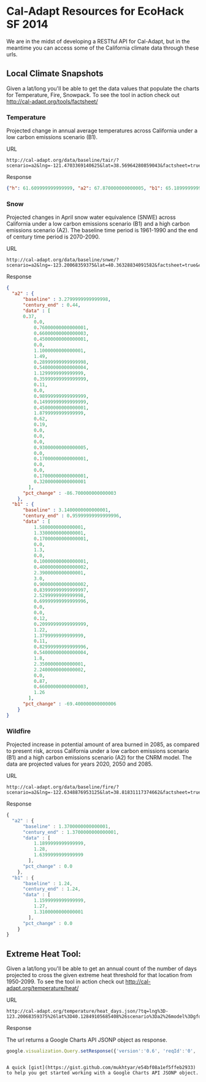 Cal-Adapt Resources for EcoHack SF 2014
====================

We are in the midst of developing a RESTful API for Cal-Adapt, but in the meantime you can access some of the California climate data through these urls.

Local Climate Snapshots
---------------------
Given a lat/long you'll be able to get the data values that populate the charts for Temperature, Fire, Snowpack. To see the tool in action check out http://cal-adapt.org/tools/factsheet/

### Temperature
Projected change in annual average temperatures across California under a low carbon emissions scenario (B1).

URL

```
http://cal-adapt.org/data/baseline/tair/?scenario=a2&lng=-121.4703369140625&lat=38.56964280859043&factsheet=true&county=false&units=imperial
```

Response

```json
{"h": 61.609999999999999, "a2": 67.870000000000005, "b1": 65.189999999999998}
```

### Snow
Projected changes in April snow water equivalence (SNWE) across California under a low carbon emissions scenario (B1) and a high carbon emissions scenario (A2). The baseline time period is 1961-1990 and the end of century time period is 2070-2090.

URL

```
http://cal-adapt.org/data/baseline/snwe/?scenario=a2&lng=-123.20068359375&lat=40.36328834091582&factsheet=true&county=true&units=imperial&month=4
```

Response

```json
{ 
  "a2" : { 
      "baseline" : 3.2799999999999998,
      "century_end" : 0.44,
      "data" : [ 
	  0.37,
          0.0,
          0.76000000000000001,
          0.66000000000000003,
          0.45000000000000001,
          0.0,
          1.1000000000000001,
          1.49,
          0.28999999999999998,
          0.54000000000000004,
          1.1299999999999999,
          0.35999999999999999,
          0.11,
          0.0,
          0.98999999999999999,
          0.14999999999999999,
          0.45000000000000001,
          1.8799999999999999,
          0.62,
          0.19,
          0.0,
          0.0,
          0.0,
          0.93000000000000005,
          0.0,
          0.17000000000000001,
          0.0,
          0.0,
          0.17000000000000001,
          0.32000000000000001
        ],
      "pct_change" : -86.700000000000003
    },
  "b1" : {
      "baseline" : 3.1400000000000001,
      "century_end" : 0.95999999999999996,
      "data" : [ 
          1.5800000000000001,
          1.3300000000000001,
          0.17000000000000001,
          0.0,
          1.3,
          0.0,
          0.10000000000000001,
          0.40000000000000002,
          2.3900000000000001,
          3.0,
          0.90000000000000002,
          0.83999999999999997,
          2.5299999999999998,
          0.69999999999999996,
          0.0,
          0.0,
          0.12,
          0.20999999999999999,
          1.22,
          1.3799999999999999,
          0.11,
          0.82999999999999996,
          0.54000000000000004,
          1.8,
          2.3500000000000001,
          2.2400000000000002,
          0.0,
          0.87,
          0.66000000000000003,
          1.26
        ],
      "pct_change" : -69.400000000000006
    }
}
```

### Wildfire
Projected increase in potential amount of area burned in 2085, as compared to present risk, across California under a low carbon emissions scenario (B1) and a high carbon emissions scenario (A2) for the CNRM model. The data are projected values for years 2020, 2050 and 2085.

URL

```
http://cal-adapt.org/data/baseline/fire/?scenario=a2&lng=-122.6348876953125&lat=38.81831117374662&factsheet=true&county=true&units=imperial
```

Response

```javascript
{ 
  "a2" : { 
      "baseline" : 1.3700000000000001,
      "century_end" : 1.3700000000000001,
      "data" : [
          1.1899999999999999,
          1.28,
          1.6399999999999999
        ],
      "pct_change" : 0.0
    },
  "b1" : { 
      "baseline" : 1.24,
      "century_end" : 1.24,
      "data" : [ 
          1.1599999999999999,
          1.27,
          1.3100000000000001
        ],
      "pct_change" : 0.0
    }
}
```






Extreme Heat Tool:
---------------------
Given a lat/long you'll be able to get an annual count of the number of days projected to cross the given extreme heat threshold for that location from 1950-2099. To see the tool in action check out http://cal-adapt.org/temperature/heat/

URL

```
http://cal-adapt.org/temperature/heat_days.json/?tq=lng%3D-123.20068359375%26lat%3D40.12849105685408%26scenario%3Da2%26model%3Dgfdl%26type%3Dnumdays%26units%3Dimperial%26climvar%3Dtmax&tqx=reqId%3A0
```

Response

The url returns a Google Charts API JSONP object as response.  

```javascript
google.visualization.Query.setResponse({'version':'0.6', 'reqId':'0', 'status':'OK', 'table': {cols:[{id:'Year',label:'Year',type:'date'},{id:'Number of Extreme Heat Days',label:'Number of Extreme Heat Days',type:'number',p:{'climnorm_avg_numdays':'4.3','extreme_heat_threshold':'91.7189984131'}}],rows:[{c:[{v:new Date(1950,0,1)},{v:10}]},........{c:[{v:new Date(2099,0,1)},{v:35}]}]}});
```
```

A quick [gist](https://gist.github.com/mukhtyar/e54bf08a1ef5ffeb2933) to help you get started working with a Google Charts API JSONP object.